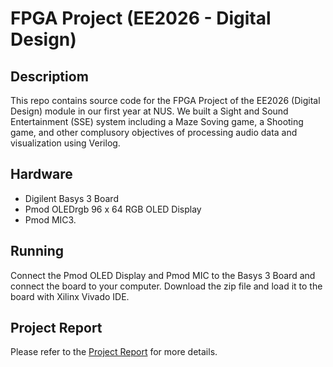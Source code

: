 # FPGA Project (EE2026 - Digital Design)

## Descriptiom
This repo contains source code for the FPGA Project of the EE2026 (Digital Design) module in our first year at NUS. We built a Sight and Sound Entertainment (SSE)
system including a Maze Soving game, a Shooting game, and other complusory objectives of processing audio data and visualization using Verilog.

## Hardware
* Digilent Basys 3 Board
* Pmod OLEDrgb 96 x 64 RGB OLED Display
* Pmod MIC3.

## Running
Connect the Pmod OLED Display and Pmod MIC to the Basys 3 Board and connect the board to your computer. Download the zip file and load it to the board with Xilinx Vivado IDE.

## Project Report
Please refer to the [Project Report](https://github.com/nvbinh15/FPGA-Project-EE2026/blob/main/Final%20report.pdf) for more details.
